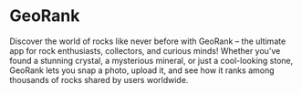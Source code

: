 # GeoRank
Discover the world of rocks like never before with GeoRank – the ultimate app for rock enthusiasts, collectors, and curious minds! Whether you’ve found a stunning crystal, a mysterious mineral, or just a cool-looking stone, GeoRank lets you snap a photo, upload it, and see how it ranks among thousands of rocks shared by users worldwide.
